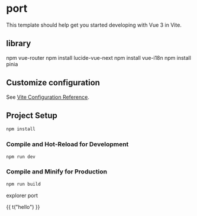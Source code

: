 # port

This template should help get you started developing with Vue 3 in Vite.

## library

npm vue-router
npm install lucide-vue-next
npm install vue-i18n
npm install pinia

## Customize configuration

See [Vite Configuration Reference](https://vite.dev/config/).

## Project Setup

```sh
npm install
```

### Compile and Hot-Reload for Development

```sh
npm run dev
```

### Compile and Minify for Production

```sh
npm run build
```

 <!-- sidebar -->
  <div class="">
    <div class="flex">
      <Layout @toggle-file="toggleFile" />
      <div
        :class="[
          'transition-all duration-300 ease-in-out overflow-hidden border-r-[1px] border-stone-800 min-h-screen px-4 py-6',
          showFile ? 'ml-20 w-64 opacity-100' : 'w-0 opacity-0',
        ]"
      >
        <div v-if="showFile">
          explorer port
          <p>{{ t("hello") }}</p>
        </div>
      </div>
      <!-- RouterView_body -->
      <div :class="showFile ? 'ml-0 ' : 'ml-15 '">
        <!-- <RouterView /> -->
      </div>
    </div>
  </div>
